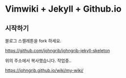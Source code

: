 # Vimwiki + Jekyll + Github.io

## 시작하기

블로그 스켈레톤을 fork 하세요.

https://github.com/johngrib/johngrib-jekyll-skeleton

위의 주소에서 복사했습니다.
작업중..

https://johngrib.github.io/wiki/my-wiki/

